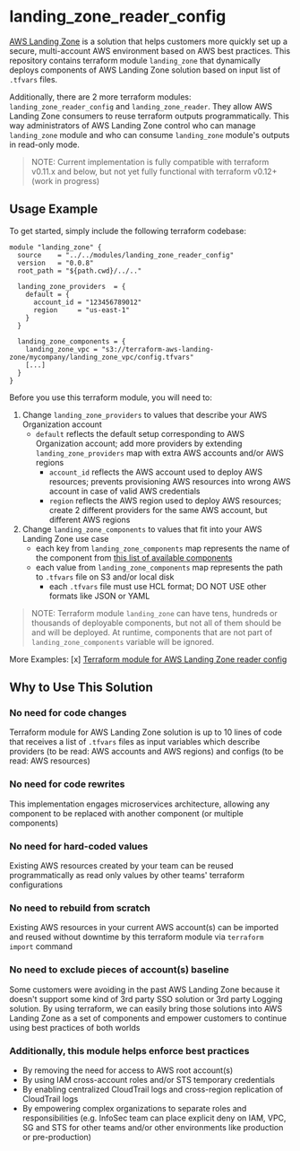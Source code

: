 # landing_zone_reader_config
[AWS Landing Zone](https://aws.amazon.com/solutions/aws-landing-zone/) is
a solution that helps customers more quickly set up a secure, multi-account
AWS environment based on AWS best practices. This repository contains terraform
module `landing_zone` that dynamically deploys components of AWS Landing Zone
solution based on input list of `.tfvars` files.

Additionally, there are 2 more terraform modules: `landing_zone_reader_config`
and `landing_zone_reader`. They allow AWS Landing Zone consumers to reuse
terraform outputs programmatically. This way administrators of AWS Landing Zone
control who can manage `landing_zone` module and who can consume `landing_zone`
module's outputs in read-only mode.

> NOTE: Current implementation is fully compatible with terraform v0.11.x and
below, but not yet fully functional with terraform v0.12+ (work in progress)


## Usage Example
To get started, simply include the following terraform codebase:
```hcl
module "landing_zone" {
  source    = "../../modules/landing_zone_reader_config"
  version   = "0.0.8"
  root_path = "${path.cwd}/../.."

  landing_zone_providers  = {
    default = {
      account_id = "123456789012"
      region     = "us-east-1"
    }
  }

  landing_zone_components = {
    landing_zone_vpc = "s3://terraform-aws-landing-zone/mycompany/landing_zone_vpc/config.tfvars"
    [...]
  }
}
```

Before you use this terraform module, you will need to:
1. Change `landing_zone_providers` to values that describe your AWS Organization account
    * `default` reflects the default setup corresponding to AWS Organization account; add more providers by extending `landing_zone_providers` map with extra AWS accounts and/or AWS regions
        * `account_id` reflects the AWS account used to deploy AWS resources; prevents provisioning AWS resources into wrong AWS account in case of valid AWS credentials
        * `region` reflects the AWS region used to deploy AWS resources; create 2 different providers for the same AWS account, but different AWS regions
2. Change `landing_zone_components` to values that fit into your AWS Landing Zone use case
    * each key from `landing_zone_components` map represents the name of the component from [this list of available components](https://github.com/TerraHubCorp/terraform-aws-landing-zone/tree/master/components)
    * each value from `landing_zone_components` map represents the path to `.tfvars` file on S3 and/or local disk
        * each `.tfvars` file must use HCL format; DO NOT USE other formats like JSON or YAML

> NOTE: Terraform module `landing_zone` can have tens, hundreds or thousands of deployable components, but not all of them should be and will be deployed. At runtime, components that are not part of `landing_zone_components` variable will be ignored.

More Examples:
[x] [Terraform module for AWS Landing Zone reader config](https://github.com/TerraHubCorp/terraform-aws-landing-zone/tree/master/examples/example_landing_zone_reader_config)


## Why to Use This Solution

### No need for code changes
Terraform module for AWS Landing Zone solution is up to 10 lines of code that receives a list of `.tfvars` files as input variables which describe providers (to be read: AWS accounts and AWS regions) and configs (to be read: AWS resources)

### No need for code rewrites
This implementation engages microservices architecture, allowing any component to be replaced with another component (or multiple components)

### No need for hard-coded values
Existing AWS resources created by your team can be reused programmatically as read only values by other teams' terraform configurations

### No need to rebuild from scratch
Existing AWS resources in your current AWS account(s) can be imported and reused without downtime by this terraform module via `terraform import` command

### No need to exclude pieces of account(s) baseline
Some customers were avoiding in the past AWS Landing Zone because it doesn't support some kind of 3rd party SSO solution or 3rd party Logging solution. By using terraform, we can easily bring those solutions into AWS Landing Zone as a set of components and empower customers to continue using best practices of both worlds

### Additionally, this module helps enforce best practices
- By removing the need for access to AWS root account(s)
- By using IAM cross-account roles and/or STS temporary credentials
- By enabling centralized CloudTrail logs and cross-region replication of CloudTrail logs
- By empowering complex organizations to separate roles and responsibilities (e.g. InfoSec team can place explicit deny on IAM, VPC, SG and STS for other teams and/or other environments like production or pre-production)
